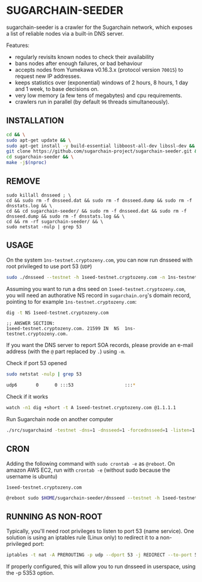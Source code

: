 SUGARCHAIN-SEEDER
==============

sugarchain-seeder is a crawler for the Sugarchain network, which exposes a list of reliable nodes via a built-in DNS server.

Features:
* regularly revisits known nodes to check their availability
* bans nodes after enough failures, or bad behaviour
* accepts nodes from Yumekawa v0.16.3.x (protocol version `70015`) to request new IP addresses.
* keeps statistics over (exponential) windows of 2 hours, 8 hours, 1 day and 1 week, to base decisions on.
* very low memory (a few tens of megabytes) and cpu requirements.
* crawlers run in parallel (by default `96` threads simultaneously).

INSTALLATION
------------

```bash
cd && \
sudo apt-get update && \
sudo apt-get install -y build-essential libboost-all-dev libssl-dev && \
git clone https://github.com/sugarchain-project/sugarchain-seeder.git && \
cd sugarchain-seeder && \
make -j$(nproc)
```

REMOVE
------

```
sudo killall dnsseed ; \
cd && sudo rm -f dnsseed.dat && sudo rm -f dnsseed.dump && sudo rm -f dnsstats.log && \
cd && cd sugarchain-seeder/ && sudo rm -f dnsseed.dat && sudo rm -f dnsseed.dump && sudo rm -f dnsstats.log && \
cd && rm -rf sugarchain-seeder/ && \
sudo netstat -nulp | grep 53
```

USAGE
-----

On the system `1ns-testnet.cryptozeny.com`, you can now run dnsseed with root privileged to use port 53 (`UDP`)
```bash
sudo ./dnsseed --testnet -h 1seed-testnet.cryptozeny.com -n 1ns-testnet.cryptozeny.com -m cryptozeny.gmail.com
```

Assuming you want to run a dns seed on `1seed-testnet.cryptozeny.com`, you will need an authorative NS record in `sugarchain.org`'s domain record, pointing to for example `1ns-testnet.cryptozeny.com`:

```bash
dig -t NS 1seed-testnet.cryptozeny.com
```

```
;; ANSWER SECTION:
1seed-testnet.cryptozeny.com. 21599 IN	NS	1ns-testnet.cryptozeny.com.
```

If you want the DNS server to report SOA records, please provide an e-mail address (with the `@` part replaced by `.`) using `-m`.

Check if port 53 opened
```bash
sudo netstat -nulp | grep 53

udp6       0      0 :::53                   :::*                                10949/dnsseed
```

Check if it works
```bash
watch -n1 dig +short -t A 1seed-testnet.cryptozeny.com @1.1.1.1
```

Run Sugarchain node on another computer
```bash
./src/sugarchaind -testnet -dns=1 -dnsseed=1 -forcednsseed=1 -listen=1 -daemon
```

CRON
----
Adding the following command with `sudo crontab -e` as `@reboot`. On amazon AWS EC2, run with `crontab -e` (without sudo because the username is ubuntu)

`1seed-testnet.cryptozeny.com`
```bash
@reboot sudo $HOME/sugarchain-seeder/dnsseed --testnet -h 1seed-testnet.cryptozeny.com -n 1ns-testnet.cryptozeny.com -m cryptozeny.gmail.com
```

RUNNING AS NON-ROOT
-------------------

Typically, you'll need root privileges to listen to port 53 (name service). One solution is using an iptables rule (Linux only) to redirect it to a non-privileged port:

```bash
iptables -t nat -A PREROUTING -p udp --dport 53 -j REDIRECT --to-port 5353
```

If properly configured, this will allow you to run dnsseed in userspace, using the -p 5353 option.
